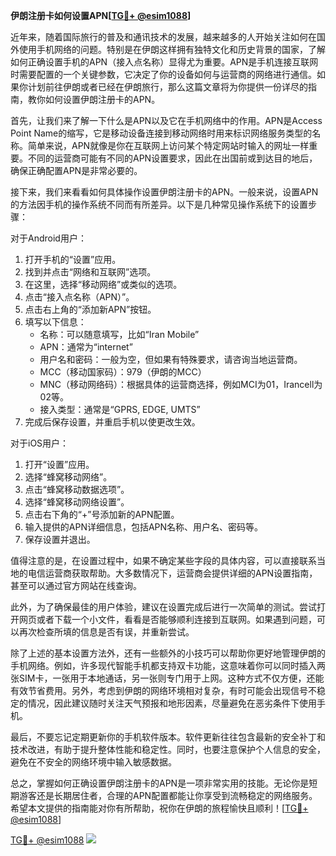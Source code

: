 **伊朗注册卡如何设置APN[[TG💪+ @esim1088](https://t.me/s/esim1088)]**

近年来，随着国际旅行的普及和通讯技术的发展，越来越多的人开始关注如何在国外使用手机网络的问题。特别是在伊朗这样拥有独特文化和历史背景的国家，了解如何正确设置手机的APN（接入点名称）显得尤为重要。APN是手机连接互联网时需要配置的一个关键参数，它决定了你的设备如何与运营商的网络进行通信。如果你计划前往伊朗或者已经在伊朗旅行，那么这篇文章将为你提供一份详尽的指南，教你如何设置伊朗注册卡的APN。

首先，让我们来了解一下什么是APN以及它在手机网络中的作用。APN是Access Point Name的缩写，它是移动设备连接到移动网络时用来标识网络服务类型的名称。简单来说，APN就像是你在互联网上访问某个特定网站时输入的网址一样重要。不同的运营商可能有不同的APN设置要求，因此在出国前或到达目的地后，确保正确配置APN是非常必要的。

接下来，我们来看看如何具体操作设置伊朗注册卡的APN。一般来说，设置APN的方法因手机的操作系统不同而有所差异。以下是几种常见操作系统下的设置步骤：

对于Android用户：
1. 打开手机的“设置”应用。
2. 找到并点击“网络和互联网”选项。
3. 在这里，选择“移动网络”或类似的选项。
4. 点击“接入点名称（APN）”。
5. 点击右上角的“添加新APN”按钮。
6. 填写以下信息：
   - 名称：可以随意填写，比如“Iran Mobile”
   - APN：通常为“internet”
   - 用户名和密码：一般为空，但如果有特殊要求，请咨询当地运营商。
   - MCC（移动国家码）：979（伊朗的MCC）
   - MNC（移动网络码）：根据具体的运营商选择，例如MCI为01，Irancell为02等。
   - 接入类型：通常是“GPRS, EDGE, UMTS”
7. 完成后保存设置，并重启手机以使更改生效。

对于iOS用户：
1. 打开“设置”应用。
2. 选择“蜂窝移动网络”。
3. 点击“蜂窝移动数据选项”。
4. 选择“蜂窝移动网络设置”。
5. 点击右下角的“+”号添加新的APN配置。
6. 输入提供的APN详细信息，包括APN名称、用户名、密码等。
7. 保存设置并退出。

值得注意的是，在设置过程中，如果不确定某些字段的具体内容，可以直接联系当地的电信运营商获取帮助。大多数情况下，运营商会提供详细的APN设置指南，甚至可以通过官方网站在线查询。

此外，为了确保最佳的用户体验，建议在设置完成后进行一次简单的测试。尝试打开网页或者下载一个小文件，看看是否能够顺利连接到互联网。如果遇到问题，可以再次检查所填的信息是否有误，并重新尝试。

除了上述的基本设置方法外，还有一些额外的小技巧可以帮助你更好地管理伊朗的手机网络。例如，许多现代智能手机都支持双卡功能，这意味着你可以同时插入两张SIM卡，一张用于本地通话，另一张则专门用于上网。这种方式不仅方便，还能有效节省费用。另外，考虑到伊朗的网络环境相对复杂，有时可能会出现信号不稳定的情况，因此建议随时关注天气预报和地形因素，尽量避免在恶劣条件下使用手机。

最后，不要忘记定期更新你的手机软件版本。软件更新往往包含最新的安全补丁和技术改进，有助于提升整体性能和稳定性。同时，也要注意保护个人信息的安全，避免在不安全的网络环境中输入敏感数据。

总之，掌握如何正确设置伊朗注册卡的APN是一项非常实用的技能。无论你是短期游客还是长期居住者，合理的APN配置都能让你享受到流畅稳定的网络服务。希望本文提供的指南能对你有所帮助，祝你在伊朗的旅程愉快且顺利！[[TG💪+ @esim1088](https://t.me/s/esim1088)]

[TG💪+ @esim1088](https://t.me/s/esim1088) ![](https://i.postimg.cc/4NQfJmqS/Snipaste-2025-05-13-00-14-12.png)